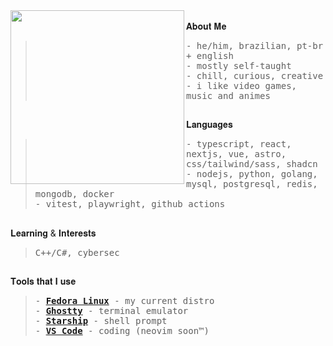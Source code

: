 <div float="left">
 <img src="https://i.pinimg.com/564x/89/46/9e/89469e2933bea0c3017353e16abbb861.jpg" width="278" align="left">
  <div float="left">
    <br>
    𝐀𝐛𝐨𝐮𝐭 𝐌𝐞
       <blockquote>
            <samp>
                - he/him, brazilian, pt-br + english<br>
                - mostly self-taught<br>
                - chill, curious, creative<br>
                - i like video games, music and animes
            </samp>
        </blockquote> 
    <h2></h2>
    𝐋𝐚𝐧𝐠𝐮𝐚𝐠𝐞𝐬
        <blockquote>
            <samp>
                - typescript, react, nextjs, vue, astro, css/tailwind/sass, shadcn<br>
                - nodejs, python, golang, mysql, postgresql, redis, mongodb, docker<br>
                - vitest, playwright, github actions
            </samp>
        </blockquote>
    <h2></h2>
    𝐋𝐞𝐚𝐫𝐧𝐢𝐧𝐠 & 𝐈𝐧𝐭𝐞𝐫𝐞𝐬𝐭𝐬
        <blockquote>
            <samp>
                C++/C#, cybersec
            </samp>
        </blockquote>
    <h2></h2>
    𝐓𝐨𝐨𝐥𝐬 𝐭𝐡𝐚𝐭 𝐈 𝐮𝐬𝐞
        <blockquote>
            <samp>
              - <a href="https://fedoraproject.org/"><b>Fedora Linux</b></a> - my current distro<br>
              - <a href="https://ghostty.org/"><b>Ghostty</b></a> - terminal emulator<br>
              - <a href="https://starship.rs/"><b>Starship</b></a> - shell prompt<br>
              - <a href="https://code.visualstudio.com/"><b>VS Code</b></a> - coding (neovim soon™)<br>
            </samp>
        </blockquote>
    </div>
</div>
